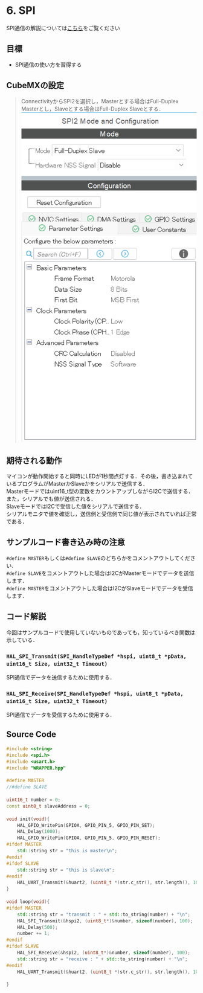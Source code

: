 # 6. SPI
SPI通信の解説については[こちら](../../communication/)をご覧ください
## 目標
- SPI通信の使い方を習得する

## CubeMXの設定
>ConnectivityからSPI2を選択し，Masterとする場合はFull-Duplex Masterとし，Slaveとする場合はFull-Duplex Slaveとする．
>![](_res/SPI_Config.png)

## 期待される動作
マイコンが動作開始すると同時にLEDが1秒間点灯する．その後，書き込まれているプログラムがMasterかSlaveかをシリアルで送信する．  
Masterモードではuint16_t型の変数をカウントアップしながらI2Cで送信する．また，シリアルでも値が送信される．  
SlaveモードではI2Cで受信した値をシリアルで送信する．  
シリアルモニタで値を確認し，送信側と受信側で同じ値が表示されていれば正常である．

## サンプルコード書き込み時の注意
`#define MASTER`もしくは`#define SLAVE`のどちらかをコメントアウトしてください.  
`#define SLAVE`をコメントアウトした場合はI2CがMasterモードでデータを送信します．  
`#define MASTER`をコメントアウトした場合はI2CがSlaveモードでデータを受信します．

## コード解説
今回はサンプルコードで使用していないものであっても，知っているべき関数は示している．
### `HAL_SPI_Transmit(SPI_HandleTypeDef *hspi, uint8_t *pData, uint16_t Size, uint32_t Timeout)`
SPI通信でデータを送信するために使用する．
### `HAL_SPI_Receive(SPI_HandleTypeDef *hspi, uint8_t *pData, uint16_t Size, uint32_t Timeout)`
SPI通信でデータを受信するために使用する．

## Source Code
```c++
#include <string>
#include <spi.h>
#include <usart.h>
#include "WRAPPER.hpp"

#define MASTER
//#define SLAVE

uint16_t number = 0;
const uint8_t slaveAddress = 0;

void init(void){
    HAL_GPIO_WritePin(GPIOA, GPIO_PIN_5, GPIO_PIN_SET);
    HAL_Delay(1000);
    HAL_GPIO_WritePin(GPIOA, GPIO_PIN_5, GPIO_PIN_RESET);
#ifdef MASTER
    std::string str = "this is master\n";
#endif
#ifdef SLAVE
    std::string str = "this is slave\n";
#endif
    HAL_UART_Transmit(&huart2, (uint8_t *)str.c_str(), str.length(), 100);
}

void loop(void){
#ifdef MASTER
    std::string str = "transmit : " + std::to_string(number) + "\n";
    HAL_SPI_Transmit(&hspi2, (uint8_t*)&number, sizeof(number), 100);
    HAL_Delay(500);
    number += 1;
#endif
#ifdef SLAVE
    HAL_SPI_Receive(&hspi2, (uint8_t*)&number, sizeof(number), 100);
    std::string str = "receive : " + std::to_string(number) + "\n";
#endif
    HAL_UART_Transmit(&huart2, (uint8_t *)str.c_str(), str.length(), 100);

}
```
